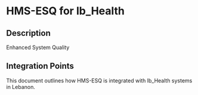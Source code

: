 # HMS-ESQ for lb_Health

## Description

Enhanced System Quality

## Integration Points

This document outlines how HMS-ESQ is integrated with lb_Health systems in Lebanon.
